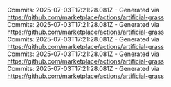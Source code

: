 Commits: 2025-07-03T17:21:28.081Z - Generated via https://github.com/marketplace/actions/artificial-grass
<br>
Commits: 2025-07-03T17:21:28.081Z - Generated via https://github.com/marketplace/actions/artificial-grass
<br>
Commits: 2025-07-03T17:21:28.081Z - Generated via https://github.com/marketplace/actions/artificial-grass
<br>
Commits: 2025-07-03T17:21:28.081Z - Generated via https://github.com/marketplace/actions/artificial-grass
<br>
Commits: 2025-07-03T17:21:28.081Z - Generated via https://github.com/marketplace/actions/artificial-grass
<br>
